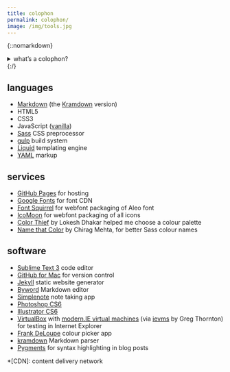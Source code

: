 ```yaml
---
title: colophon
permalink: colophon/
image: /img/tools.jpg
---
```


{::nomarkdown}
<details>
<summary>what’s a colophon?</summary>
<figure class="quote">
<blockquote>
<p>a <strong>colophon</strong> is a description of the tools, systems and resources used to create the Web site and keep it operational.</p>
</blockquote>
<figcaption><a href="http://www.webopedia.com/TERM/C/colophon.html" title="full definition"><i>Webopedia Computer Dictionary</i></a></figcaption>
</figure>
</details>
{:/}

## languages

* [Markdown](http://daringfireball.net/projects/markdown/) (the [Kramdown](http://kramdown.gettalong.org) version)
* HTML5
* CSS3
* JavaScript ([vanilla](http://youmightnotneedjquery.com "You Might Not Need jQuery website"))
* [Sass](http://sass-lang.com) CSS preprocessor
* [gulp](http://gulpjs.com) build system
* [Liquid](http://liquidmarkup.org) templating engine
* [YAML](http://www.yaml.org) markup

## services

* [GitHub Pages](https://pages.github.com) for hosting
* [Google Fonts](http://www.google.com/fonts/) for font CDN
* [Font Squirrel](http://www.fontsquirrel.com) for webfont packaging of Aleo font
* [IcoMoon](http://www.fontsquirrel.com) for webfont packaging of all icons
* [Color Thief](http://lokeshdhakar.com/projects/color-thief/) by Lokesh Dhakar helped me choose a colour palette
* [Name that Color](http://chir.ag/projects/name-that-color/) by Chirag Mehta, for better Sass colour names

## software

* [Sublime Text 3](http://www.sublimetext.com/3) code editor
* [GitHub for Mac](https://mac.github.com) for version control
* [Jekyll](http://jekyllrb.com) static website generator
* [Byword](http://bywordapp.com) Markdown editor
* [Simplenote](http://simplenote.com) note taking app
* [Photoshop CS6](http://www.photoshop.com/products/photoshop)
* [Illustrator CS6](http://www.photoshop.com/products/illustrator)
* [VirtualBox](https://www.virtualbox.org) with [modern.IE virtual machines](https://www.modern.ie/en-us/virtualization-tools#downloads) (via [ievms](https://github.com/xdissent/ievms) by Greg Thornton) for testing in Internet Explorer
* [Frank DeLoupe](http://www.jumpzero.com/frank/) colour picker app
* [kramdown](http://kramdown.gettalong.org) Markdown parser
* [Pygments](http://pygments.org) for syntax highlighting in blog posts


*[CDN]: content delivery network
